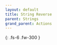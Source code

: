 ```yaml
---
layout: default
title: String Reverse
parent: Strings
grand_parent: Actions
---
```

{: .fs-6 .fw-300 }
